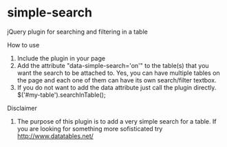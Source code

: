# simple-search
jQuery plugin for searching and filtering in a table

How to use

1. Include the plugin in your page
2. Add the attribute "data-simple-search='on'" to the table(s) that you want the search to be attached to.  Yes, you can have multiple tables on the page and each one of them can have its own search/filter textbox.
3. If you do not want to add the data attribute just call the plugin directly.  $('#my-table').searchInTable();

Disclaimer

1. The purpose of this plugin is to add a very simple search for a table.  If you are looking for something more sofisticated try http://www.datatables.net/
